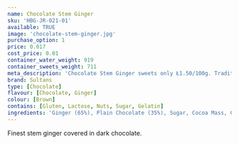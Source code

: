 ```yaml
---
name: Chocolate Stem Ginger
sku: 'HBG-JR-021-01'
available: TRUE
image: 'chocolate-stem-ginger.jpg'
purchase_option: 1
price: 0.017
cost_price: 0.01
container_water_weight: 919
container_sweets_weight: 711
meta_description: 'Chocolate Stem Ginger sweets only Ł1.50/100g. Traditional sweets and more at Humbugs Confectionery Store. Specialists in satisfying your sweet tooth!'
brand: Sultans
type: [Chocolate]
flavour: [Chocolate, Ginger]
colour: [Brown]
contains: [Gluten, Lactose, Nuts, Sugar, Gelatin]
ingredients: 'Ginger (65%), Plain Chocolate (35%), Sugar, Cocoa Mass, Cocoa Butter, Emulsifier (Soya Lecithin). Flavourings: Natural Vanilla, Plain Chocolate. Contains: Cocoa Solids 50% Minimum.'
---
```

Finest stem ginger covered in dark chocolate.